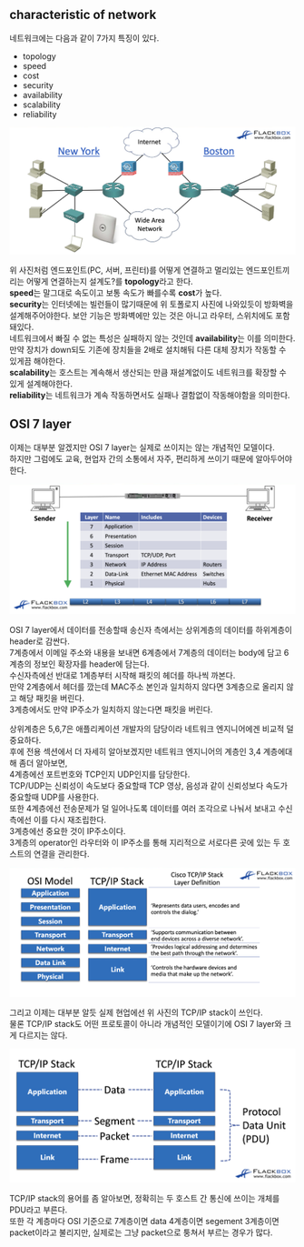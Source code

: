 ## characteristic of network
네트워크에는 다음과 같이 7가지 특징이 있다.
- topology
- speed
- cost
- security
- availability
- scalability
- reliability

![](topology.png)

위 사진처럼 엔드포인트(PC, 서버, 프린터)를 어떻게 연결하고 멀리있는 엔드포인트끼리는 어떻게 연결하는지 설계도?를 **topology**라고 한다.  
**speed**는 말그대로 속도이고 보통 속도가 빠를수록 **cost**가 높다.  
**security**는 인터넷에는 빌런들이 많기때문에 위 토폴로지 사진에 나와있듯이 방화벽을 설계해주어야한다. 보안 기능은 방화벽에만 있는 것은 아니고 라우터, 스위치에도 포함돼있다.    
네트워크에서 빠질 수 없는 특성은 실패하지 않는 것인데 **availability**는 이를 의미한다. 만약 장치가 down되도 기존에 장치들을 2배로 설치해둬 다른 대체 장치가 작동할 수 있게끔 해야한다.  
**scalability**는 호스트는 계속해서 생산되는 만큼 재설계없이도 네트워크를 확장할 수 있게 설계해야한다.  
**reliability**는 네트워크가 계속 작동하면서도 실패나 결함없이 작동해야함을 의미한다.

## OSI 7 layer
이제는 대부분 알겠지만 OSI 7 layer는 실제로 쓰이지는 않는 개념적인 모델이다.  
하지만 그럼에도 교육, 현업자 간의 소통에서 자주, 편리하게 쓰이기 때문에 알아두어야한다.  

![](OSI7layer_sender.png)

OSI 7 layer에서 데이터를 전송할때 송신자 측에서는 상위계층의 데이터를 하위계층이 header로 감싼다.  
7계층에서 이메일 주소와 내용을 보내면 6계층에서 7계층의 데이터는 body에 담고 6계층의 정보인 확장자를 header에 담는다.  
수신자측에선 반대로 1계층부터 시작해 패킷의 헤더를 하나씩 까본다.  
만약 2계층에서 헤더를 깠는데 MAC주소 본인과 일치하지 않다면 3계층으로 올리지 않고 해당 패킷을 버린다.  
3계층에서도 만약 IP주소가 일치하지 않는다면 패킷을 버린다.  

상위계층은 5,6,7은 애플리케이션 개발자의 담당이라 네트워크 엔지니어에겐 비교적 덜 중요하다.  
후에 전용 섹션에서 더 자세히 알아보겠지만 네트워크 엔지니어의 계층인 3,4 계층에대해 좀더 알아보면,  
4계층에선 포트번호와 TCP인지 UDP인지를 담당한다.  
TCP/UDP는 신뢰성이 속도보다 중요할때 TCP 영상, 음성과 같이 신뢰성보다 속도가 중요할때 UDP를 사용한다.  
또한 4계층에선 전송문제가 덜 일어나도록 데이터를 여러 조각으로 나눠서 보내고 수신측에선 이를 다시 재조립한다.  
3계층에선 중요한 것이 IP주소이다.  
3계층의 operator인 라우터와 이 IP주소를 통해 지리적으로 서로다른 곳에 있는 두 호스트의 연결을 관리한다.  

![](TCP_IP.png)

그리고 이제는 대부분 알듯 실제 현업에선 위 사진의 TCP/IP stack이 쓰인다.  
물론 TCP/IP stack도 어떤 프로토콜이 아니라 개념적인 모델이기에 OSI 7 layer와 크게 다르지는 않다.

![](TCP_IP_terminology.png)

TCP/IP stack의 용어를 좀 알아보면, 정확히는 두 호스트 간 통신에 쓰이는 개체를 PDU라고 부른다.  
또한 각 계층마다 OSI 기준으로 7계층이면 data 4계층이면 segement 3계층이면 packet이라고 불리지만, 실제로는 그냥 packet으로 퉁쳐서 부르는 경우가 많다.  



